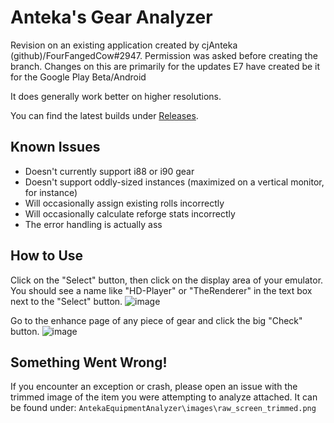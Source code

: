 # Anteka's Gear Analyzer
Revision on an existing application created by cjAnteka (github)/FourFangedCow#2947.
Permission was asked before creating the branch. Changes on this are primarily for the updates E7 have created be it for the Google Play Beta/Android

It does generally work better on higher resolutions.

You can find the latest builds under [Releases](https://github.com/cjAnteka/AntekaGearAnalyzer/releases).

## Known Issues
* Doesn't currently support i88 or i90 gear
* Doesn't support oddly-sized instances (maximized on a vertical monitor, for instance)
* Will occasionally assign existing rolls incorrectly
* Will occasionally calculate reforge stats incorrectly
* The error handling is actually ass

## How to Use
Click on the "Select" button, then click on the display area of your emulator.
You should see a name like "HD-Player" or "TheRenderer" in the text box next to the "Select" button.
![image](https://user-images.githubusercontent.com/18184943/166157942-fbb39cca-39be-4e8d-b263-1fb64fbc3154.png)

Go to the enhance page of any piece of gear and click the big "Check" button.
![image](https://user-images.githubusercontent.com/18184943/166167069-31ff776e-a669-4ff4-bd92-5b5a66ed36b3.png)

## Something Went Wrong!
If you encounter an exception or crash, please open an issue with the trimmed image of the item you were attempting to analyze attached. It can be found under: `AntekaEquipmentAnalyzer\images\raw_screen_trimmed.png`
